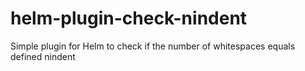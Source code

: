 # helm-plugin-check-nindent
Simple plugin for Helm to check if the number of whitespaces equals defined nindent
